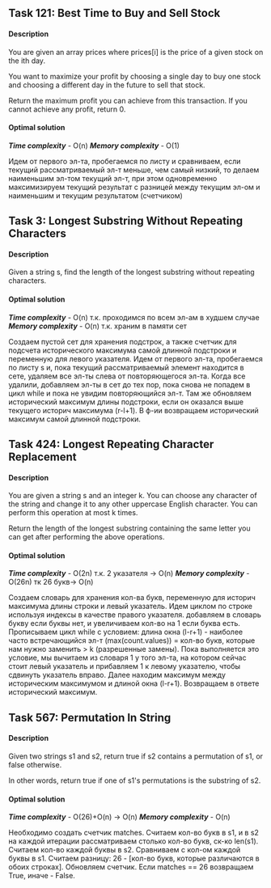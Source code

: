 ## Task 121: Best Time to Buy and Sell Stock

#### Description

You are given an array prices where prices[i] is the price of a given stock on the ith day.

You want to maximize your profit by choosing a single day to buy one stock and choosing 
a different day in the future to sell that stock.

Return the maximum profit you can achieve from this transaction. 
If you cannot achieve any profit, return 0.

#### Optimal solution
***Time complexity***  - O(n)
***Memory complexity*** - O(1)

Идем от первого эл-та, пробегаемся по листу и сравниваем, если текущий рассматриваемый эл-т меньше,
чем самый низкий, то делаем наименьшим эл-том текущий эл-т, при этом одновременно 
максимизируем текущий результат с разницей между текущим эл-ом и наименьшим 
и текущим результатом (счетчиком)


## Task 3: Longest Substring Without Repeating Characters 

#### Description

Given a string s, find the length of the longest
substring
without repeating characters.


#### Optimal solution
***Time complexity***  - O(n) т.к. проходимся по всем эл-ам в худшем случае
***Memory complexity*** - O(n) т.к. храним в памяти сет

Создаем пустой сет для хранения подстрок, а также счетчик для подсчета исторического максимума 
самой длинной подстроки и переменную для левого указателя. Идем от первого эл-та, 
пробегаемся по листу s и, пока текущий рассматриваемый элемент находится в сете, 
удаляем все эл-ты слева от повторяющегося эл-та. Когда все удалили, добавляем эл-ты в сет 
до тех пор, пока снова не попадем в цикл while и пока не увидим повторяющийся эл-т. Там же 
обновляем исторический максимум длины подстроки, если он оказался выше текущего историч максимума 
(r-l+1). В ф-ии возвращаем исторический максимум самой длинной подстроки.


## Task 424: Longest Repeating Character Replacement

#### Description

You are given a string s and an integer k. You can choose any character of the string 
and change it to any other uppercase English character. You can perform this operation at most 
k times.

Return the length of the longest substring containing the same letter you can get after 
performing the above operations.


#### Optimal solution
***Time complexity***  - O(2n) т.к. 2 указателя -> O(n)
***Memory complexity*** - O(26n) тк 26 букв-> O(n)

Создаем словарь для хранения кол-ва букв, переменную для историч максимума длины строки 
и левый указатель. Идем циклом по строке используя индексы в качестве правого указателя. 
добавляем в словарь букву если буквы нет, и увеличиваем кол-во на 1 если буква есть. 
Прописываем цикл while с условием:
длина окна (l-r+1) - наиболее часто встречающийся эл-т (max(count.values))
= кол-во букв, которые нам нужно заменить > k (разрешенные замены). 
Пока выполняется это условие, мы вычитаем из словаря 1 у того эл-та, на котором сейчас 
стоит левый указатель и прибавляем 1 к левому указателю, чтобы сдвинуть указатель вправо. 
Далее находим максимум между историческим максимумом и длиной окна (l-r+1).
Возвращаем в ответе исторический максимум.


## Task 567: Permutation In String 

#### Description

Given two strings s1 and s2, return true if s2 contains a permutation of s1, or false otherwise.

In other words, return true if one of s1's permutations is the substring of s2.


#### Optimal solution
***Time complexity***  - O(26)+O(n) -> O(n)
***Memory complexity*** - O(n)

Необходимо создать счетчик matches. Считаем кол-во букв в s1, и в s2 на каждой итерации 
рассматриваем столько кол-во букв, ск-ко len(s1). Считаем кол-во каждой буквы в s2. 
Сравниваем с кол-ом каждой буквы в s1. Считаем разницу:
26 - [кол-во букв, которые различаются в обоих строках]. Обновляем счетчик. 
Если matches == 26 возвращаем True, иначе - False.
